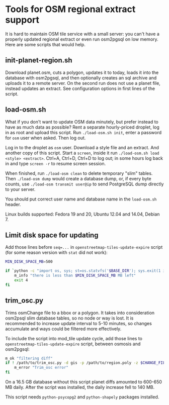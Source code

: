 # Tools for OSM regional extract support

It is hard to maintain OSM tile service with a small server: you can't have
a properly updated regional extract or even run osm2pgsql on low memory.
Here are some scripts that would help.

## init-planet-region.sh

Download planet.osm, cuts a polygon, updates it to today, loads it into
the database with osm2pgsql, and then optionally creates an sql archive
and uploads it to a remote server. On the second run does not use a planet
file, instead updates an extract. See configuration options in first
lines of the script.

## load-osm.sh

What if you don't want to update OSM data minutely, but prefer instead to have
as much data as possible? Rent a separate hourly-priced droplet, log in as root
and upload this script. Run `./load-osm.sh init`, enter a password for `osm`
user when asked. Then log out.

Log in to the droplet as `osm` user. Download a style file and an extract.
And another copy of this script. Start a `screen`, inside it run
`./load-osm.sh load <style> <extract>`. Ctrl+A, Ctrl+D, Ctrl+D to log out;
in some hours log back in and type `screen -r` to resume screen session.

When finished, run `./load-osm clean` to delete temporary "slim" tables.
Then `./load-osm dump` would create a database dump, or, if every byte
counts, use `./load-osm transmit user@ip` to send PostgreSQL dump directly
to your server.

You should put correct user name and database name in the `load-osm.sh` header.

Linux builds supported: Fedora 19 and 20, Ubuntu 12.04 and 14.04, Debian 7.

## Limit disk space for updating

Add those lines before `seq=...` in `openstreetmap-tiles-update-expire` script
(for some reason version with `stat` did not work):

```bash
MIN_DISK_SPACE_MB=500

if `python -c "import os, sys; st=os.statvfs('$BASE_DIR'); sys.exit(1 if st.f_bavail*st.f_frsize/1024/1024 > $MIN_DISK_SPACE_MB else 0)"`; then
    m_info "there is less than $MIN_DISK_SPACE_MB MB left"
    exit 4
fi
```

## trim_osc.py

Trims osmChange file to a bbox or a polygon. It takes into consideration
osm2psql slim database tables, so no node or way is lost. It is recommended
to increase update interval to 5-10 minutes, so changes accumulate and
ways could be filtered more effectively.

To include the script into mod_tile update cycle, add those lines to
`openstreetmap-tiles-update-expire` script, between osmosis and osm2pgsql:

```bash
m_ok "filtering diff"
if ! /path/to/trim_osc.py -d gis -p /path/to/region.poly -z $CHANGE_FILE $CHANGE_FILE 1>&2 2>> "$RUNLOG"; then
    m_error "Trim_osc error"
fi
```

On a 16.5 GB database without this script planet diffs amounted to
600-650 MB daily. After the script was installed, the daily increase
fell to 140 MB.

This script needs `python-psycopg2` and `python-shapely` packages installed.
